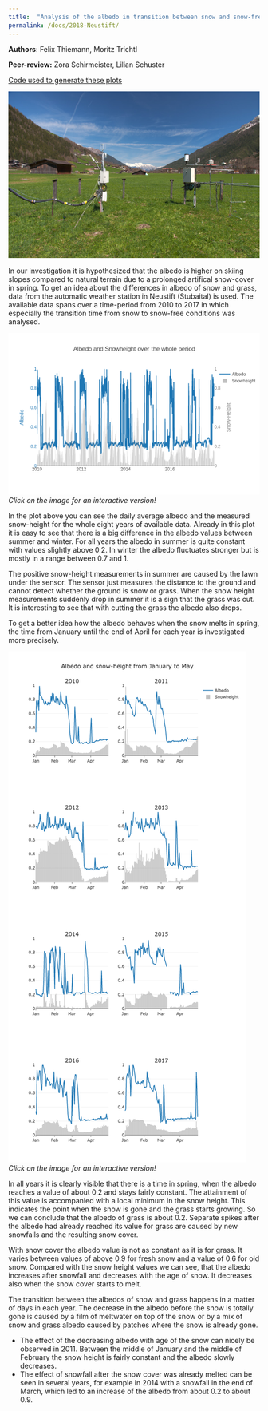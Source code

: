 ```yaml
---
title:  "Analysis of the albedo in transition between snow and snow-free conditions in Neustift"
permalink: /docs/2018-Neustift/
---
```


**Authors**: Felix Thiemann, Moritz Trichtl

**Peer-review:** Zora Schirmeister, Lilian Schuster

[Code used to generate these plots](/docs/code/code_neustift/)

![image not found](/img/posts/neustift_analysis/neustift_station.jpg)

In our investigation it is hypothesized that the albedo is higher on skiing slopes compared to natural terrain due to a prolonged artifical snow-cover in spring.
To get an idea about the differences in albedo of snow and grass, data from the automatic weather station in Neustift (Stubaital) is used.
The available data spans over a time-period from 2010 to 2017 in which especially the transition time from snow to snow-free conditions was analysed.

[![image not found](/img/posts/neustift_analysis/plot_alltime.png)](/img/posts/neustift_analysis/plot_alltime.html)
*Click on the image for an interactive version!*


In the plot above you can see the daily average albedo and the measured snow-height for the whole eight years of available data. Already in this plot it is easy to see that there is a big difference in the albedo values between summer and winter. For all years the albedo in summer is quite constant with values slightly above 0.2. In winter the albedo fluctuates stronger but is mostly in a range between 0.7 and 1.

The positive snow-height measurements in summer are caused by the lawn under the sensor. The sensor just measures the distance to the ground and cannot detect whether the ground is snow or grass. When the snow height measurements suddenly drop in summer it is a sign that the grass was cut. It is interesting to see that with cutting the grass the albedo also drops.

To get a better idea how the albedo behaves when the snow melts in spring, the time from January until the end of April for each year is investigated more precisely.

[![image not found](/img/posts/neustift_analysis/plot_transition.png)](/img/posts/neustift_analysis/plot_transition.html)
*Click on the image for an interactive version!*

In all years it is clearly visible that there is a time in spring, when the albedo reaches a value of about 0.2 and stays fairly constant. The attainment of this value is accompanied with a local minimum in the snow height. This indicates the point when the snow is gone and the grass starts growing. So we can conclude that the albedo of grass is about 0.2. Separate spikes after the albedo had already reached its value for grass are caused by new snowfalls and the resulting snow cover.

With snow cover the albedo value is not as constant as it is for grass. It varies between values of above 0.9 for fresh snow and a value of 0.6 for old snow. Compared with the snow height values we can see, that the albedo increases after snowfall and decreases with the age of snow. It decreases also when the snow cover starts to melt.

The transition between the albedos of snow and grass happens in a matter of days in each year. The decrease in the albedo before the snow is totally gone is caused by a film of meltwater on top of the snow or by a mix of snow and grass albedo caused by patches where the snow is already gone.

* The effect of the decreasing albedo with age of the snow can nicely be observed in 2011. Between the middle of January and the middle of February the snow height is fairly constant and the albedo slowly decreases.
* The effect of snowfall after the snow cover was already melted can be seen in several years, for example in 2014 with a snowfall in the end of March, which led to an increase of the albedo from about 0.2 to about 0.9.
